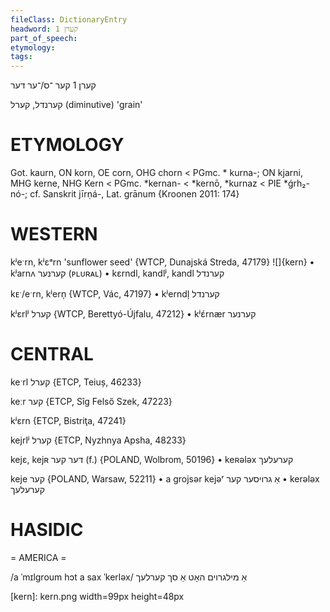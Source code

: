 ```yaml
---
fileClass: DictionaryEntry
headword: קערן 1
part_of_speech: 
etymology: 
tags: 
---
```

קערן 1
קער
־ס/־ער
דער

קערנדל, קערל
(diminutive)
'grain'

ETYMOLOGY
===========
Got. kaurn, ON korn, OE corn, OHG chorn < PGmc. * kurna-; ON kjarni, MHG kerne, NHG Kern < PGmc. *kernan- < *kernō, *kurnaz < PIE *ǵrh₂-nó-; cf. Sanskrit jīrṇá-, Lat. grānum
{Kroonen 2011: 174}

WESTERN
========

kʲeˑrn, kʲɛᵃrn 'sunflower seed' {WTCP, Dunajská Streda, 47179}
![]{kern}
	•	kʲarnʌ קערנער (ᴘʟᴜʀᴀʟ)
	•	kɛrndl,  kandlʲ, kandl קערנדל

kᴇˑ/eˑrn, kʲern̩ {WTCP, Vác, 47197}
	•	kʲerndl̩ קערנדל

kʲɛrlʲ קערל {WTCP, Berettyó-Újfalu, 47212}
	•	kʲɛ́rnær קערנער

CENTRAL
========

keˑrl קערל {ETCP, Teiuș, 46233}

keːr קער {ETCP, Sîg Felső Szek, 47223}

kʲɛrn {ETCP, Bistriţa, 47241}

kejrlʲ קערל {ETCP, Nyzhnya Apsha, 48233}

kejɛ, kejʀ דער קער (f.) {POLAND, Wolbrom, 50196}
	•	keʀələx קערעלעך

keje קער {POLAND, Warsaw, 52211}
	•	a grojsər kejəʳ אַ גרויסער קער
	•	kerələx קערעלעך

HASIDIC
=======
= AMERICA = 

/a ˈmɪlgroum hɔt a sax ˈkerləx/ אַ מילגרוים האָט אַ סך קערלעך

[kern]: kern.png width=99px height=48px